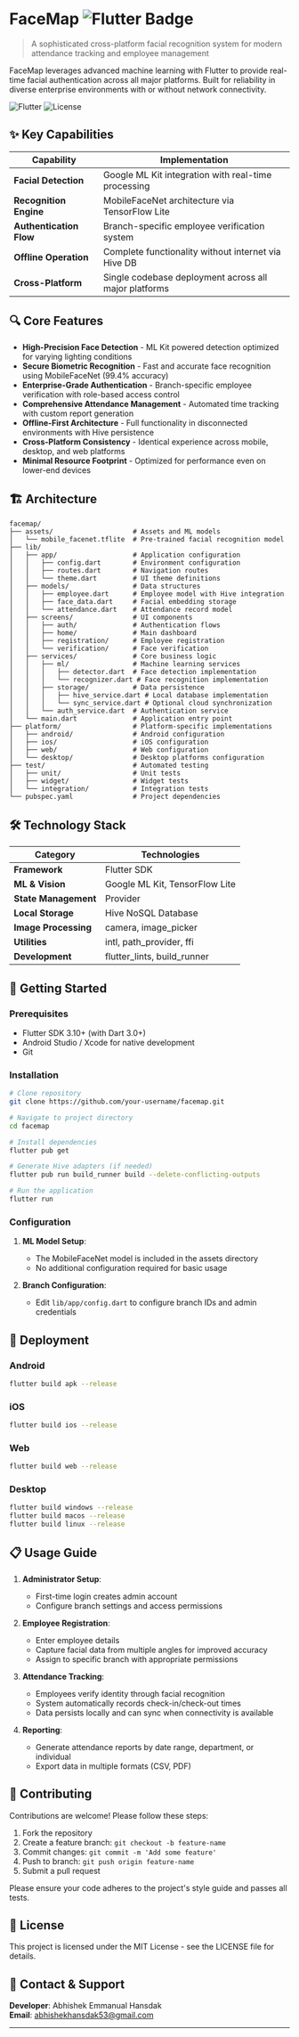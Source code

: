 # FaceMap <img src="https://img.shields.io/badge/Flutter-02569B?style=for-the-badge&logo=flutter&logoColor=white" alt="Flutter Badge"/>

> A sophisticated cross-platform facial recognition system for modern attendance tracking and employee management

FaceMap leverages advanced machine learning with Flutter to provide real-time facial authentication across all major platforms. Built for reliability in diverse enterprise environments with or without network connectivity.

![Flutter](https://img.shields.io/badge/Platform-Android%20%7C%20iOS%20%7C%20Web%20%7C%20Windows%20%7C%20macOS%20%7C%20Linux-blue)
![License](https://img.shields.io/badge/License-MIT-green)



## ✨ Key Capabilities

| Capability | Implementation |
|------------|----------------|
| **Facial Detection** | Google ML Kit integration with real-time processing |
| **Recognition Engine** | MobileFaceNet architecture via TensorFlow Lite |
| **Authentication Flow** | Branch-specific employee verification system |
| **Offline Operation** | Complete functionality without internet via Hive DB |
| **Cross-Platform** | Single codebase deployment across all major platforms |

## 🔍 Core Features

- **High-Precision Face Detection** - ML Kit powered detection optimized for varying lighting conditions
- **Secure Biometric Recognition** - Fast and accurate face recognition using MobileFaceNet (99.4% accuracy)
- **Enterprise-Grade Authentication** - Branch-specific employee verification with role-based access control
- **Comprehensive Attendance Management** - Automated time tracking with custom report generation
- **Offline-First Architecture** - Full functionality in disconnected environments with Hive persistence
- **Cross-Platform Consistency** - Identical experience across mobile, desktop, and web platforms
- **Minimal Resource Footprint** - Optimized for performance even on lower-end devices

## 🏗️ Architecture

```
facemap/
├── assets/                    # Assets and ML models
│   └── mobile_facenet.tflite  # Pre-trained facial recognition model
├── lib/
│   ├── app/                   # Application configuration
│   │   ├── config.dart        # Environment configuration
│   │   ├── routes.dart        # Navigation routes
│   │   └── theme.dart         # UI theme definitions
│   ├── models/                # Data structures
│   │   ├── employee.dart      # Employee model with Hive integration
│   │   ├── face_data.dart     # Facial embedding storage
│   │   └── attendance.dart    # Attendance record model
│   ├── screens/               # UI components
│   │   ├── auth/              # Authentication flows
│   │   ├── home/              # Main dashboard
│   │   ├── registration/      # Employee registration
│   │   └── verification/      # Face verification
│   ├── services/              # Core business logic
│   │   ├── ml/                # Machine learning services
│   │   │   ├── detector.dart  # Face detection implementation
│   │   │   └── recognizer.dart # Face recognition implementation
│   │   ├── storage/           # Data persistence
│   │   │   ├── hive_service.dart # Local database implementation
│   │   │   └── sync_service.dart # Optional cloud synchronization 
│   │   └── auth_service.dart  # Authentication service
│   └── main.dart              # Application entry point
├── platform/                  # Platform-specific implementations
│   ├── android/               # Android configuration
│   ├── ios/                   # iOS configuration
│   ├── web/                   # Web configuration
│   └── desktop/               # Desktop platforms configuration
├── test/                      # Automated testing
│   ├── unit/                  # Unit tests
│   ├── widget/                # Widget tests
│   └── integration/           # Integration tests
└── pubspec.yaml               # Project dependencies
```

## 🛠️ Technology Stack

| Category | Technologies |
|----------|-------------|
| **Framework** | Flutter SDK |
| **ML & Vision** | Google ML Kit, TensorFlow Lite |
| **State Management** | Provider |
| **Local Storage** | Hive NoSQL Database |
| **Image Processing** | camera, image_picker |
| **Utilities** | intl, path_provider, ffi |
| **Development** | flutter_lints, build_runner |

## 🚀 Getting Started

### Prerequisites

- Flutter SDK 3.10+ (with Dart 3.0+)
- Android Studio / Xcode for native development
- Git

### Installation

```bash
# Clone repository
git clone https://github.com/your-username/facemap.git

# Navigate to project directory
cd facemap

# Install dependencies
flutter pub get

# Generate Hive adapters (if needed)
flutter pub run build_runner build --delete-conflicting-outputs

# Run the application
flutter run
```

### Configuration

1. **ML Model Setup**:
   - The MobileFaceNet model is included in the assets directory
   - No additional configuration required for basic usage

2. **Branch Configuration**:
   - Edit `lib/app/config.dart` to configure branch IDs and admin credentials

## 📱 Deployment

### Android

```bash
flutter build apk --release
```

### iOS

```bash
flutter build ios --release
```

### Web

```bash
flutter build web --release
```

### Desktop

```bash
flutter build windows --release
flutter build macos --release
flutter build linux --release
```

## 📋 Usage Guide

1. **Administrator Setup**:
   - First-time login creates admin account
   - Configure branch settings and access permissions

2. **Employee Registration**:
   - Enter employee details
   - Capture facial data from multiple angles for improved accuracy
   - Assign to specific branch with appropriate permissions

3. **Attendance Tracking**:
   - Employees verify identity through facial recognition
   - System automatically records check-in/check-out times
   - Data persists locally and can sync when connectivity is available

4. **Reporting**:
   - Generate attendance reports by date range, department, or individual
   - Export data in multiple formats (CSV, PDF)

## 🤝 Contributing

Contributions are welcome! Please follow these steps:

1. Fork the repository
2. Create a feature branch: `git checkout -b feature-name`
3. Commit changes: `git commit -m 'Add some feature'`
4. Push to branch: `git push origin feature-name`
5. Submit a pull request

Please ensure your code adheres to the project's style guide and passes all tests.

## 📄 License

This project is licensed under the MIT License - see the LICENSE file for details.

## 📧 Contact & Support

**Developer**: Abhishek Emmanual Hansdak  
**Email**: abhishekhansdak53@gmail.com

---
